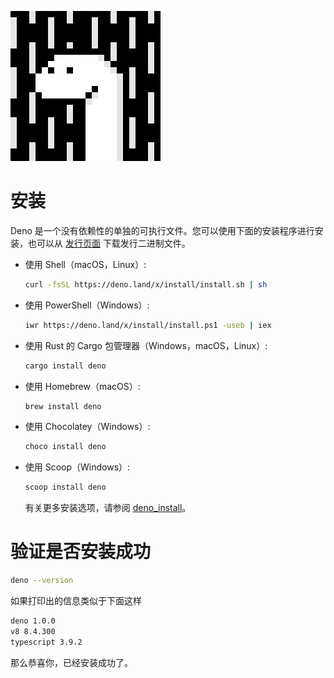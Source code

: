 ![Deno](../images/deno.gif)

# 安装

Deno 是一个没有依赖性的单独的可执行文件。您可以使用下面的安装程序进行安装，也可以从 [发行页面](https://github.com/denoland/deno/releases) 下载发行二进制文件。

- 使用 Shell（macOS，Linux）:
  ```bash
  curl -fsSL https://deno.land/x/install/install.sh | sh
  ```
- 使用 PowerShell（Windows）:
  ```bash
  iwr https://deno.land/x/install/install.ps1 -useb | iex
  ```
- 使用 Rust 的 Cargo 包管理器（Windows，macOS，Linux）:
  ```bash
  cargo install deno
  ```
- 使用 Homebrew（macOS）:
  ```bash
  brew install deno
  ```
- 使用 Chocolatey（Windows）:
  ```bash
  choco install deno
  ```
- 使用 Scoop（Windows）:
  ```bash
  scoop install deno
  ```
  有关更多安装选项，请参阅 [deno_install](https://github.com/denoland/deno_install)。

# 验证是否安装成功

```bash
deno --version
```

如果打印出的信息类似于下面这样

```bash
deno 1.0.0
v8 8.4.300
typescript 3.9.2
```

那么恭喜你，已经安装成功了。
